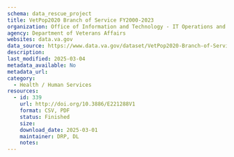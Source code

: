 ```yaml
---
schema: data_rescue_project 
title: VetPop2020 Branch of Service FY2000-2023
organization: Office of Information and Technology - IT Operations and Services (ITOPS)
agency: Department of Veterans Affairs
websites: data.va.gov
data_source: https://www.data.va.gov/dataset/VetPop2020-Branch-of-Service-FY2000-2023/6qiy-3ed4
description: 
last_modified: 2025-03-04
metadata_available: No
metadata_url: 
category:
  - Health / Human Services
resources:
  - id: 339
    url: http://doi.org/10.3886/E221288V1
    format: CSV, PDF
    status: Finished
    size: 
    download_date: 2025-03-01
    maintainer: DRP, DL
    notes: 
---
```

